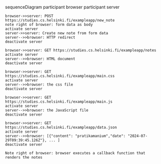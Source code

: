 sequenceDiagram
    participant browser
    participant server

    browser->>server: POST https://studies.cs.helsinki.fi/exampleapp/new_note
    note right of browser: form data as body
    activate server
    server->>server: Create new note from form data
    server-->>browser: HTTP redirect
    deactivate server

    browser->>server: GET https://studies.cs.helsinki.fi/exampleapp/notes
    activate server
    server-->>browser: HTML document
    deactivate server

    browser->>server: GET https://studies.cs.helsinki.fi/exampleapp/main.css
    activate server
    server-->>browser: the css file
    deactivate server

    browser->>server: GET https://studies.cs.helsinki.fi/exampleapp/main.js
    activate server
    server-->>browser: the JavaScript file
    deactivate server

    browser->>server: GET https://studies.cs.helsinki.fi/exampleapp/data.json
    activate server
    server-->>browser: [{"content": "pratikamanium","date": "2024-07-29T09:39:45.126Z"}, ... ]
    deactivate server
    
    Note right of browser: browser executes a callback function that renders the notes